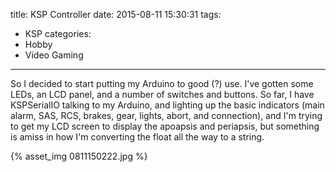 title: KSP Controller
date: 2015-08-11 15:30:31
tags:
- KSP
categories:
- Hobby
- Video Gaming
---
So I decided to start putting my Arduino to good (?) use. I've gotten some LEDs, an LCD panel, and a number of switches and buttons. So far, I have KSPSerialIO talking to my Arduino, and lighting up the basic indicators (main alarm, SAS, RCS, brakes, gear, lights, abort, and connection), and I'm trying to get my LCD screen to display the apoapsis and periapsis, but something is amiss in how I'm converting the float all the way to a string.

{% asset_img 0811150222.jpg %}
